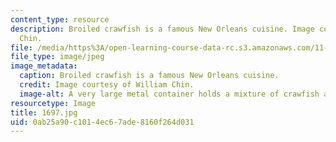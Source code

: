 ```yaml
---
content_type: resource
description: Broiled crawfish is a famous New Orleans cuisine. Image courtesy of William
  Chin.
file: /media/https%3A/open-learning-course-data-rc.s3.amazonaws.com/11-027-city-to-city-comparing-researching-and-writing-about-cities-new-orleans-spring-2011/0ab25a90c1014ec67ade8160f264d031_1697.jpg
file_type: image/jpeg
image_metadata:
  caption: Broiled crawfish is a famous New Orleans cuisine.
  credit: Image courtesy of William Chin.
  image-alt: A very large metal container holds a mixture of crawfish and lemons.
resourcetype: Image
title: 1697.jpg
uid: 0ab25a90-c101-4ec6-7ade-8160f264d031
---
```

